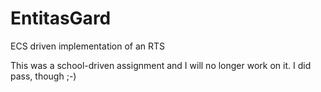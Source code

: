 # EntitasGard
ECS driven implementation of an RTS

This was a school-driven assignment and I will no longer work on it.
I did pass, though ;-)
